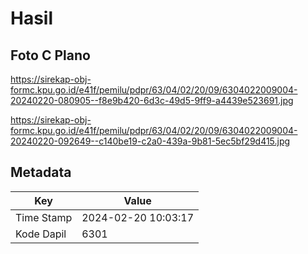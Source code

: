 # Hasil

## Foto C Plano

https://sirekap-obj-formc.kpu.go.id/e41f/pemilu/pdpr/63/04/02/20/09/6304022009004-20240220-080905--f8e9b420-6d3c-49d5-9ff9-a4439e523691.jpg

https://sirekap-obj-formc.kpu.go.id/e41f/pemilu/pdpr/63/04/02/20/09/6304022009004-20240220-092649--c140be19-c2a0-439a-9b81-5ec5bf29d415.jpg


## Metadata

| Key        | Value               |
| ---------- | ------------------- |
| Time Stamp | 2024-02-20 10:03:17 |
| Kode Dapil | 6301                |



